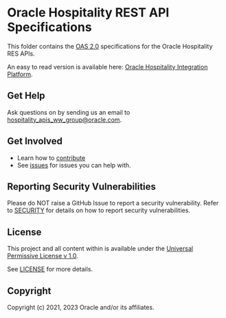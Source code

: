 # Oracle Hospitality REST API Specifications

This folder contains the [OAS 2.0](https://swagger.io/specification/v2/) specifications for the Oracle Hospitality RES APIs.

An easy to read version is available here: [Oracle Hospitality Integration Platform](https://www.oracle.com/industries/hospitality/integration-platform/).

## Get Help

Ask questions on by sending us an email to <hospitality_apis_ww_group@oracle.com>.

## Get Involved

- Learn how to [contribute](../CONTRIBUTING.md)
- See [issues](https://github.com/oracle/hospitality-api-docs/issues) for issues you can help with.

## Reporting Security Vulnerabilities

Please do NOT raise a GitHub Issue to report a security vulnerability. Refer to [SECURITY](../SECURITY.md) for details on how to report security vulnerabilities.

## License

This project and all content within is available under the [Universal Permissive License v 1.0](https://oss.oracle.com/licenses/upl).

See [LICENSE](../LICENSE.txt) for more details.

## Copyright

Copyright (c) 2021, 2023 Oracle and/or its affiliates.
